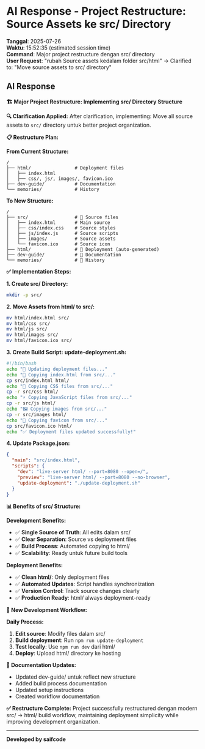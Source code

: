 # AI Response - Project Restructure: Source Assets ke src/ Directory

**Tanggal**: 2025-07-26  
**Waktu**: 15:52:35 (estimated session time)  
**Command**: Major project restructure dengan src/ directory  
**User Request**: "rubah Source assets kedalam folder src/html" → Clarified to: "Move source assets to src/ directory"

## AI Response

**🏗️ Major Project Restructure: Implementing src/ Directory Structure**

**🔍 Clarification Applied:**
After clarification, implementing: Move all source assets to `src/` directory untuk better project organization.

**📋 Restructure Plan:**

**From Current Structure:**
```
/
├── html/                # Deployment files
│   ├── index.html
│   ├── css/, js/, images/, favicon.ico
├── dev-guide/           # Documentation
└── memories/            # History
```

**To New Structure:**
```
/
├── src/                 # 📂 Source files
│   ├── index.html       # Main source
│   ├── css/index.css    # Source styles
│   ├── js/index.js      # Source scripts
│   ├── images/          # Source assets
│   └── favicon.ico      # Source icon
├── html/                # 🚀 Deployment (auto-generated)
├── dev-guide/           # 📖 Documentation
└── memories/            # 📝 History
```

**✅ Implementation Steps:**

**1. Create src/ Directory:**
```bash
mkdir -p src/
```

**2. Move Assets from html/ to src/:**
```bash
mv html/index.html src/
mv html/css src/
mv html/js src/
mv html/images src/
mv html/favicon.ico src/
```

**3. Create Build Script:**
**update-deployment.sh:**
```bash
#!/bin/bash
echo "🔄 Updating deployment files..."
echo "📄 Copying index.html from src/..."
cp src/index.html html/
echo "🎨 Copying CSS files from src/..."
cp -r src/css html/
echo "⚡ Copying JavaScript files from src/..."
cp -r src/js html/
echo "🖼️ Copying images from src/..."
cp -r src/images html/
echo "🔗 Copying favicon from src/..."
cp src/favicon.ico html/
echo "✅ Deployment files updated successfully!"
```

**4. Update Package.json:**
```json
{
  "main": "src/index.html",
  "scripts": {
    "dev": "live-server html/ --port=8080 --open=/",
    "preview": "live-server html/ --port=8080 --no-browser",
    "update-deployment": "./update-deployment.sh"
  }
}
```

**📊 Benefits of src/ Structure:**

**Development Benefits:**
- ✅ **Single Source of Truth**: All edits dalam src/
- ✅ **Clear Separation**: Source vs deployment files
- ✅ **Build Process**: Automated copying to html/
- ✅ **Scalability**: Ready untuk future build tools

**Deployment Benefits:**
- ✅ **Clean html/**: Only deployment files
- ✅ **Automated Updates**: Script handles synchronization
- ✅ **Version Control**: Track source changes clearly
- ✅ **Production Ready**: html/ always deployment-ready

**🔄 New Development Workflow:**

**Daily Process:**
1. **Edit source**: Modify files dalam src/
2. **Build deployment**: Run `npm run update-deployment`
3. **Test locally**: Use `npm run dev` dari html/
4. **Deploy**: Upload html/ directory ke hosting

**📝 Documentation Updates:**
- Updated dev-guide/ untuk reflect new structure
- Added build process documentation
- Updated setup instructions
- Created workflow documentation

**✅ Restructure Complete:**
Project successfully restructured dengan modern src/ → html/ build workflow, maintaining deployment simplicity while improving development organization.

---

**Developed by saifcode**